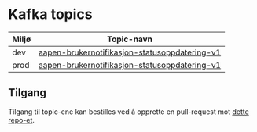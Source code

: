 # Kafka topics

| Miljø  | Topic-navn  |
|---|---|
| dev | [aapen-brukernotifikasjon-statusoppdatering-v1](https://github.com/navikt/brukernotifikasjon-public-topic-iac/blob/main/dev-gcp/aapen-brukernotifikasjon-statusoppdatering.yaml) |
| prod | [aapen-brukernotifikasjon-statusoppdatering-v1](https://github.com/navikt/brukernotifikasjon-public-topic-iac/blob/main/prod-gcp/aapen-brukernotifikasjon-statusoppdatering.yaml) |

## Tilgang
Tilgang til topic-ene kan bestilles ved å opprette en pull-request mot [dette repo-et](https://github.com/navikt/brukernotifikasjon-public-topic-iac).
